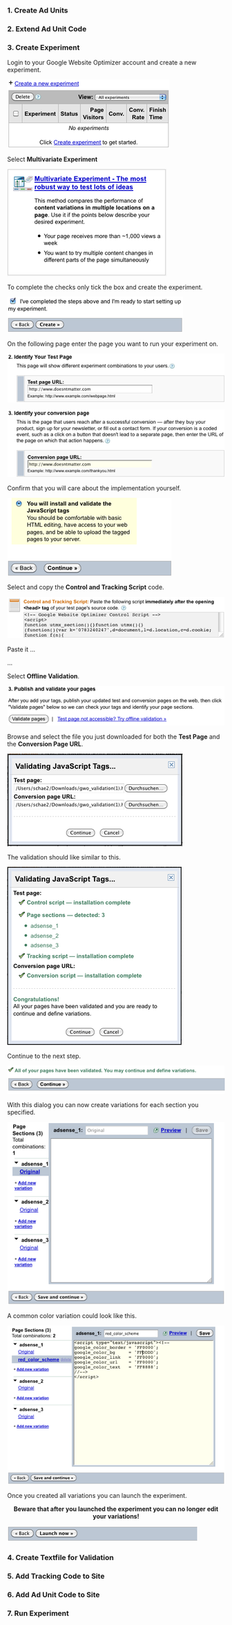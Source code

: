 ### 1. Create Ad Units
### 2. Extend Ad Unit Code
### 3. Create Experiment

Login to your Google Website Optimizer account and create a new experiment.

![step 1 - create](/img/scenarios/gwo-new-experiment-step-1-create.png)

Select **Multivariate Experiment**

![step 2 - multivariate](/img/scenarios/gwo-new-experiment-step-2-multivariate.png)

To complete the checks only tick the box and create the experiment.

![step 3 - complete](/img/scenarios/gwo-new-experiment-step-3-complete.png)

On the following page enter the page you want to run your experiment on.

![step 4 - identify test page](/img/scenarios/gwo-new-experiment-step-4-identify-test-page.png)

![step 5 - identify conversion page](/img/scenarios/gwo-new-experiment-step-5-identify-conversion-page.png)

Confirm that you will care about the implementation yourself.

![step 6 - identify conversion page](/img/scenarios/gwo-new-experiment-step-6-you-will-do-it.png)

Select and copy the **Control and Tracking Script** code.

![step 7 - identify conversion page](/img/scenarios/gwo-new-experiment-step-7-control-and-tracking-script.png)

Paste it ...

...

Select **Offline Validation**.

![step 8 - identify conversion page](/img/scenarios/gwo-new-experiment-step-8-validation-0.png)

Browse and select the file you just downloaded for both the **Test Page** and the **Conversion Page URL**.

![step 9 - identify conversion page](/img/scenarios/gwo-new-experiment-step-9-validation-1.png)

The validation should like similar to this.

![step 10 - identify conversion page](/img/scenarios/gwo-new-experiment-step-10-validation-2.png)

Continue to the next step.

![step 11 - identify conversion page](/img/scenarios/gwo-new-experiment-step-11-validation-3.png)

With this dialog you can now create variations for each section you specified.

![step 12 - identify conversion page](/img/scenarios/gwo-new-experiment-step-12-create-variations-1.png)

A common color variation could look like this.

![step 13 - identify conversion page](/img/scenarios/gwo-new-experiment-step-13-create-variations-2.png)

Once you created all variations you can launch the experiment.

<div class="alert-message warning">
  <p style="text-align:center"><strong>Beware that after you launched the experiment you can no longer edit your variations!</strong></p>
</div>

![step 14 - identify conversion page](/img/scenarios/gwo-new-experiment-step-14-launch.png)

### 4. Create Textfile for Validation
### 5. Add Tracking Code to Site
### 6. Add Ad Unit Code to Site
### 7. Run Experiment
